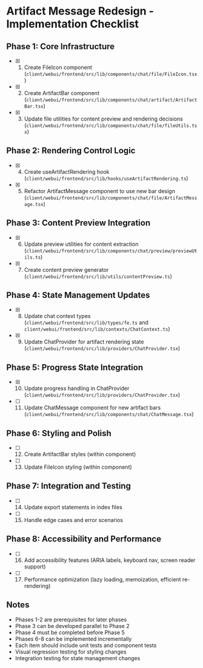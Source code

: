 # Artifact Message Redesign - Implementation Checklist

## Phase 1: Core Infrastructure
- [x] 1. Create FileIcon component (`client/webui/frontend/src/lib/components/chat/file/FileIcon.tsx`)
- [x] 2. Create ArtifactBar component (`client/webui/frontend/src/lib/components/chat/artifact/ArtifactBar.tsx`)
- [x] 3. Update file utilities for content preview and rendering decisions (`client/webui/frontend/src/lib/components/chat/file/fileUtils.tsx`)

## Phase 2: Rendering Control Logic
- [x] 4. Create useArtifactRendering hook (`client/webui/frontend/src/lib/hooks/useArtifactRendering.ts`)
- [x] 5. Refactor ArtifactMessage component to use new bar design (`client/webui/frontend/src/lib/components/chat/file/ArtifactMessage.tsx`)

## Phase 3: Content Preview Integration
- [x] 6. Update preview utilities for content extraction (`client/webui/frontend/src/lib/components/chat/preview/previewUtils.ts`)
- [x] 7. Create content preview generator (`client/webui/frontend/src/lib/utils/contentPreview.ts`)

## Phase 4: State Management Updates
- [x] 8. Update chat context types (`client/webui/frontend/src/lib/types/fe.ts` and `client/webui/frontend/src/lib/contexts/ChatContext.ts`)
- [x] 9. Update ChatProvider for artifact rendering state (`client/webui/frontend/src/lib/providers/ChatProvider.tsx`)

## Phase 5: Progress State Integration
- [x] 10. Update progress handling in ChatProvider (`client/webui/frontend/src/lib/providers/ChatProvider.tsx`)
- [ ] 11. Update ChatMessage component for new artifact bars (`client/webui/frontend/src/lib/components/chat/ChatMessage.tsx`)

## Phase 6: Styling and Polish
- [ ] 12. Create ArtifactBar styles (within component)
- [ ] 13. Update FileIcon styling (within component)

## Phase 7: Integration and Testing
- [ ] 14. Update export statements in index files
- [ ] 15. Handle edge cases and error scenarios

## Phase 8: Accessibility and Performance
- [ ] 16. Add accessibility features (ARIA labels, keyboard nav, screen reader support)
- [ ] 17. Performance optimization (lazy loading, memoization, efficient re-rendering)

## Notes
- Phases 1-2 are prerequisites for later phases
- Phase 3 can be developed parallel to Phase 2
- Phase 4 must be completed before Phase 5
- Phases 6-8 can be implemented incrementally
- Each item should include unit tests and component tests
- Visual regression testing for styling changes
- Integration testing for state management changes
